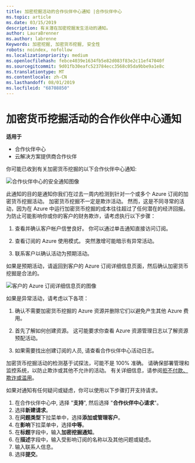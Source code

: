 ```yaml
---
title: 加密挖掘活动的合作伙伴中心通知 |合作伙伴中心
ms.topic: article
ms.date: 03/15/2019
description: 有关潜在加密挖掘发生活动的通知。
author: LauraBrenner
ms.author: labrenne
Keywords: 加密挖掘, 加密货币挖掘, 安全性
robots: noindex, nofollow
ms.localizationpriority: medium
ms.openlocfilehash: febce4039e1634fb5e82d083f83e2c11ef47040f
ms.sourcegitcommit: 9d01fb30eafc523784ecc3568c05da9bbe9a1e8c
ms.translationtype: MT
ms.contentlocale: zh-CN
ms.lasthandoff: 08/01/2019
ms.locfileid: "68708850"
---
```

# <a name="partner-center-notification-for-cryptocurrency-mining-activity"></a>加密货币挖掘活动的合作伙伴中心通知

**适用于**

-  合作伙伴中心
-  云解决方案提供商合作伙伴

你可能已收到有关加密货币挖掘的以下合作伙伴中心通知:
 
![合作伙伴中心的安全通知图像](images/crypto1.png)

此通知的目的是通知你我们在过去一周内检测到针对一个或多个 Azure 订阅的加密货币挖掘活动。 加密货币挖掘不一定是欺诈活动。 然而，这是不同寻常的活动，因为在 Azure 中运行加密货币挖掘的成本往往超过了任何潜在的经济回报。 为防止可能影响你或你的客户的财务欺诈，请考虑执行以下步骤：

1.  查看并确认客户帐户信誉良好。 你可以通过单击通知直接访问订阅。

2.  查看订阅的 Azure 使用模式。 突然激增可能暗示有异常活动。

3.  联系客户以确认活动为预期活动。

如果是预期活动，请返回到客户的 Azure 订阅详细信息页面，然后确认加密货币挖掘是合法的。 


![客户的 Azure 订阅详细信息页的图像](images/crypto2.png)

如果是异常活动，请考虑以下各项：

1.  确认不需要加密货币挖掘的 Azure 资源并删除它们以避免产生其他 Azure 费用。

2.  首先了解如何创建资源。 这可能要求你查看 Azure 资源管理日志以了解资源预配活动。

3.  如果需要找出创建订阅的人员, 请查看合作伙伴中心活动日志。

加密货币挖掘活动的检测基于试探法，可能不是 100% 准确。 请确保部署管理和监控系统，以防止欺诈或其他不允许的活动。 有关详细信息，请参阅[拒不付款、欺诈或滥用](https://docs.microsoft.com/partner-center/non-payment--fraud--or-misuse)。

如果对通知有任何疑问或疑虑，你可以使用以下步骤打开支持请求。

1.  在合作伙伴中心中, 选择 "**支持**", 然后选择 "**合作伙伴中心请求**"。
3.  选择**新建请求**。 
4.  在**问题类型**下拉菜单中，选择**添加或管理客户**。
5.  在**影响**下拉菜单中，选择**中等**。
6.  在**标题**字段中，输入**加密挖掘通知**。
7.  在**描述**字段中，输入受影响订阅的名称以及其他问题或疑虑。 
8.  输入联系人信息。
9.  选择**提交**。



